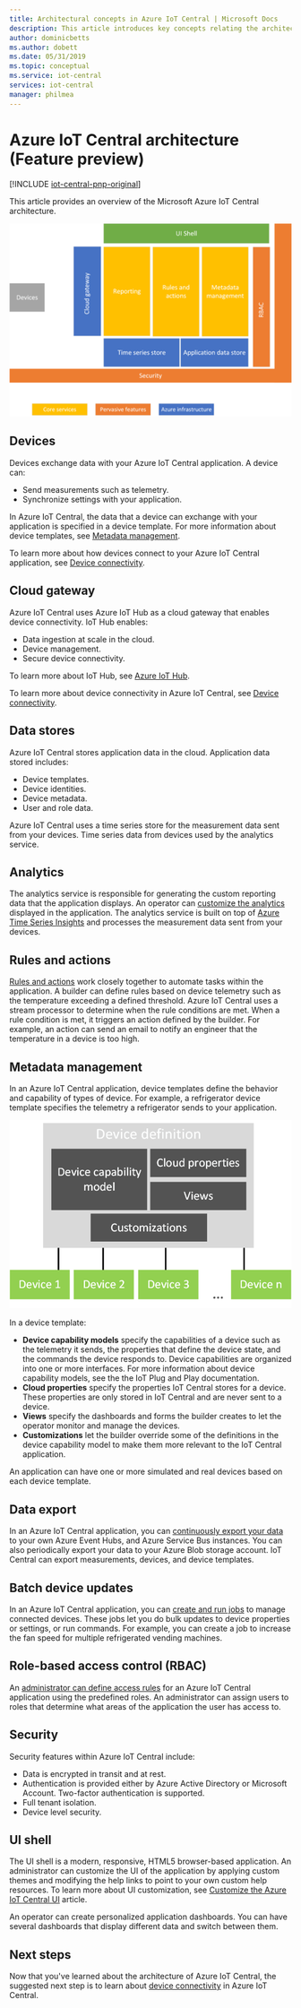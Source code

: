 ```yaml
---
title: Architectural concepts in Azure IoT Central | Microsoft Docs
description: This article introduces key concepts relating the architecture of Azure IoT Central
author: dominicbetts
ms.author: dobett
ms.date: 05/31/2019
ms.topic: conceptual
ms.service: iot-central
services: iot-central
manager: philmea
---
```


# Azure IoT Central architecture (Feature preview)

[!INCLUDE [iot-central-pnp-original](../../includes/iot-central-pnp-original-note.md)]

This article provides an overview of the Microsoft Azure IoT Central architecture.

![Top-level architecture](media/concepts-architecture-pnp/architecture.png)

## Devices

Devices exchange data with your Azure IoT Central application. A device can:

- Send measurements such as telemetry.
- Synchronize settings with your application.

In Azure IoT Central, the data that a device can exchange with your application is specified in a device template. For more information about device templates, see [Metadata management](#metadata-management).

To learn more about how devices connect to your Azure IoT Central application, see [Device connectivity](concepts-connectivity.md).

## Cloud gateway

Azure IoT Central uses Azure IoT Hub as a cloud gateway that enables device connectivity. IoT Hub enables:

- Data ingestion at scale in the cloud.
- Device management.
- Secure device connectivity.

To learn more about IoT Hub, see [Azure IoT Hub](https://docs.microsoft.com/azure/iot-hub/).

To learn more about device connectivity in Azure IoT Central, see [Device connectivity](concepts-connectivity.md).

## Data stores

Azure IoT Central stores application data in the cloud. Application data stored includes:

- Device templates.
- Device identities.
- Device metadata.
- User and role data.

Azure IoT Central uses a time series store for the measurement data sent from your devices. Time series data from devices used by the analytics service.

## Analytics

The analytics service is responsible for generating the custom reporting data that the application displays. An operator can [customize the analytics](howto-create-analytics.md) displayed in the application. The analytics service is built on top of [Azure Time Series Insights](https://azure.microsoft.com/services/time-series-insights/) and processes the measurement data sent from your devices.

## Rules and actions

[Rules and actions](howto-create-telemetry-rules.md) work closely together to automate tasks within the application. A builder can define rules based on device telemetry such as the temperature exceeding a defined threshold. Azure IoT Central uses a stream processor to determine when the rule conditions are met. When a rule condition is met, it triggers an action defined by the builder. For example, an action can send an email to notify an engineer that the temperature in a device is too high.

## Metadata management

In an Azure IoT Central application, device templates define the behavior and capability of types of device. For example, a refrigerator device template specifies the telemetry a refrigerator sends to your application.

![Template architecture](media/concepts-architecture-pnp/template-architecture.png)

In a device template:

- **Device capability models** specify the capabilities of a device such as the telemetry it sends, the properties that define the device state, and the commands the device responds to. Device capabilities are organized into one or more interfaces. For more information about device capability models, see the the IoT Plug and Play documentation.
- **Cloud properties** specify the properties IoT Central stores for a device. These properties are only stored in IoT Central and are never sent to a device.
- **Views** specify the dashboards and forms the builder creates to let the operator monitor and manage the devices.
- **Customizations** let the builder override some of the definitions in the device capability model to make them more relevant to the IoT Central application.

An application can have one or more simulated and real devices based on each device template.

## Data export

In an Azure IoT Central application, you can [continuously export your data](howto-export-data-event-hubs-service-bus.md) to your own Azure Event Hubs, and Azure Service Bus instances. You can also periodically export your data to your Azure Blob storage account. IoT Central can export measurements, devices, and device templates.

## Batch device updates

In an Azure IoT Central application, you can [create and run jobs](howto-run-a-job.md) to manage connected devices. These jobs let you do bulk updates to device properties or settings, or run commands. For example, you can create a job to increase the fan speed for multiple refrigerated vending machines.

## Role-based access control (RBAC)

An [administrator can define access rules](howto-administer.md) for an Azure IoT Central application using the predefined roles. An administrator can assign users to roles that determine what areas of the application the user has access to.

## Security

Security features within Azure IoT Central include:

- Data is encrypted in transit and at rest.
- Authentication is provided either by Azure Active Directory or Microsoft Account. Two-factor authentication is supported.
- Full tenant isolation.
- Device level security.

## UI shell

The UI shell is a modern, responsive, HTML5 browser-based application.
An administrator can customize the UI of the application by applying custom themes and modifying the help links to point to your own custom help resources. To learn more about UI customization, see [Customize the Azure IoT Central UI](howto-customize-ui.md) article.

An operator can create personalized application dashboards. You can have several dashboards that display different data and switch between them.

## Next steps

Now that you've learned about the architecture of Azure IoT Central, the suggested next step is to learn about [device connectivity](concepts-connectivity.md) in Azure IoT Central.
